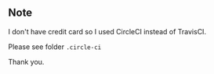 ## Note 
I don't have credit card so I used CircleCI instead of TravisCI. 

Please see folder `.circle-ci`

Thank you.